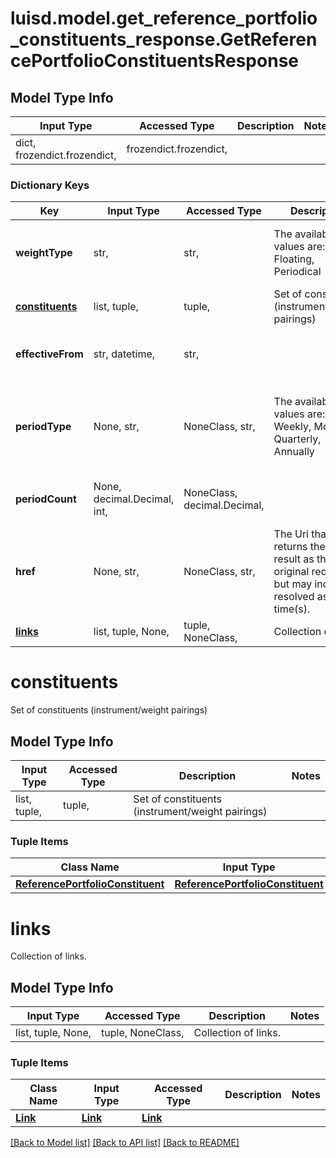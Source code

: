 # luisd.model.get_reference_portfolio_constituents_response.GetReferencePortfolioConstituentsResponse

## Model Type Info
Input Type | Accessed Type | Description | Notes
------------ | ------------- | ------------- | -------------
dict, frozendict.frozendict,  | frozendict.frozendict,  |  | 

### Dictionary Keys
Key | Input Type | Accessed Type | Description | Notes
------------ | ------------- | ------------- | ------------- | -------------
**weightType** | str,  | str,  | The available values are: Static, Floating, Periodical | must be one of ["Static", "Floating", "Periodical", ] 
**[constituents](#constituents)** | list, tuple,  | tuple,  | Set of constituents (instrument/weight pairings) | 
**effectiveFrom** | str, datetime,  | str,  |  | value must conform to RFC-3339 date-time
**periodType** | None, str,  | NoneClass, str,  | The available values are: Daily, Weekly, Monthly, Quarterly, Annually | [optional] must be one of ["Daily", "Weekly", "Monthly", "Quarterly", "Annually", ] 
**periodCount** | None, decimal.Decimal, int,  | NoneClass, decimal.Decimal,  |  | [optional] value must be a 32 bit integer
**href** | None, str,  | NoneClass, str,  | The Uri that returns the same result as the original request,  but may include resolved as at time(s). | [optional] 
**[links](#links)** | list, tuple, None,  | tuple, NoneClass,  | Collection of links. | [optional] 

# constituents

Set of constituents (instrument/weight pairings)

## Model Type Info
Input Type | Accessed Type | Description | Notes
------------ | ------------- | ------------- | -------------
list, tuple,  | tuple,  | Set of constituents (instrument/weight pairings) | 

### Tuple Items
Class Name | Input Type | Accessed Type | Description | Notes
------------- | ------------- | ------------- | ------------- | -------------
[**ReferencePortfolioConstituent**](ReferencePortfolioConstituent.md) | [**ReferencePortfolioConstituent**](ReferencePortfolioConstituent.md) | [**ReferencePortfolioConstituent**](ReferencePortfolioConstituent.md) |  | 

# links

Collection of links.

## Model Type Info
Input Type | Accessed Type | Description | Notes
------------ | ------------- | ------------- | -------------
list, tuple, None,  | tuple, NoneClass,  | Collection of links. | 

### Tuple Items
Class Name | Input Type | Accessed Type | Description | Notes
------------- | ------------- | ------------- | ------------- | -------------
[**Link**](Link.md) | [**Link**](Link.md) | [**Link**](Link.md) |  | 

[[Back to Model list]](../../README.md#documentation-for-models) [[Back to API list]](../../README.md#documentation-for-api-endpoints) [[Back to README]](../../README.md)

